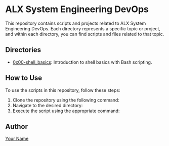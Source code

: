# ALX System Engineering DevOps

This repository contains scripts and projects related to ALX System Engineering DevOps. Each directory represents a specific topic or project, and within each directory, you can find scripts and files related to that topic.

## Directories

- [0x00-shell_basics](./0x00-shell_basics): Introduction to shell basics with Bash scripting.

## How to Use

To use the scripts in this repository, follow these steps:

1. Clone the repository using the following command:
2. Navigate to the desired directory:
3. Execute the script using the appropriate command:
## Author

[Your Name](https://github.com/christopherdominic)
